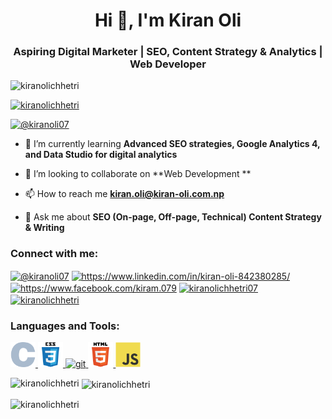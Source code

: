 <h1 align="center">Hi 👋, I'm Kiran Oli</h1>
<h3 align="center">Aspiring Digital Marketer | SEO, Content Strategy & Analytics | Web Developer</h3>

<p align="left"> <img src="https://komarev.com/ghpvc/?username=kiranolichhetri&label=Profile%20views&color=0e75b6&style=flat" alt="kiranolichhetri" /> </p>

<p align="left"> <a href="https://github.com/ryo-ma/github-profile-trophy"><img src="https://github-profile-trophy.vercel.app/?username=kiranolichhetri" alt="kiranolichhetri" /></a> </p>

<p align="left"> <a href="https://twitter.com/@kiranoli07" target="blank"><img src="https://img.shields.io/twitter/follow/@kiranoli07?logo=twitter&style=for-the-badge" alt="@kiranoli07" /></a> </p>

- 🌱 I’m currently learning **Advanced SEO strategies,  Google Analytics 4, and Data Studio for digital analytics**

- 👯 I’m looking to collaborate on **Web Development **

- 📫 How to reach me **kiran.oli@kiran-oli.com.np**

- 💬 Ask me about **SEO (On-page, Off-page, Technical)  Content Strategy & Writing**

<h3 align="left">Connect with me:</h3>
<p align="left">
<a href="https://twitter.com/@kiranoli07" target="blank"><img align="center" src="https://raw.githubusercontent.com/rahuldkjain/github-profile-readme-generator/master/src/images/icons/Social/twitter.svg" alt="@kiranoli07" height="30" width="40" /></a>
<a href="https://www.linkedin.com/in/kiran-oli-842380285/" target="blank"><img align="center" src="https://raw.githubusercontent.com/rahuldkjain/github-profile-readme-generator/master/src/images/icons/Social/linked-in-alt.svg" alt="https://www.linkedin.com/in/kiran-oli-842380285/" height="30" width="40" /></a>
<a href="https://www.facebook.com/kiram.079/" target="blank"><img align="center" src="https://raw.githubusercontent.com/rahuldkjain/github-profile-readme-generator/master/src/images/icons/Social/facebook.svg" alt="https://www.facebook.com/kiram.079" height="30" width="40" /></a>
<a href="https://www.instagram.com/kiranolichhetri07/" target="blank"><img align="center" src="https://raw.githubusercontent.com/rahuldkjain/github-profile-readme-generator/master/src/images/icons/Social/instagram.svg" alt="kiranolichhetri07" height="30" width="40" /></a>
<a href="https://www.leetcode.com/kiranolichhetri" target="blank"><img align="center" src="https://raw.githubusercontent.com/rahuldkjain/github-profile-readme-generator/master/src/images/icons/Social/leet-code.svg" alt="kiranolichhetri" height="30" width="40" /></a>
</p>

<h3 align="left">Languages and Tools:</h3>
<p align="left"> <a href="https://www.cprogramming.com/" target="_blank" rel="noreferrer"> <img src="https://raw.githubusercontent.com/devicons/devicon/master/icons/c/c-original.svg" alt="c" width="40" height="40"/> </a> <a href="https://www.w3schools.com/css/" target="_blank" rel="noreferrer"> <img src="https://raw.githubusercontent.com/devicons/devicon/master/icons/css3/css3-original-wordmark.svg" alt="css3" width="40" height="40"/> </a> <a href="https://git-scm.com/" target="_blank" rel="noreferrer"> <img src="https://www.vectorlogo.zone/logos/git-scm/git-scm-icon.svg" alt="git" width="40" height="40"/> </a> <a href="https://www.w3.org/html/" target="_blank" rel="noreferrer"> <img src="https://raw.githubusercontent.com/devicons/devicon/master/icons/html5/html5-original-wordmark.svg" alt="html5" width="40" height="40"/> </a> <a href="https://developer.mozilla.org/en-US/docs/Web/JavaScript" target="_blank" rel="noreferrer"> <img src="https://raw.githubusercontent.com/devicons/devicon/master/icons/javascript/javascript-original.svg" alt="javascript" width="40" height="40"/> </a> </p>

<p><img align="left" src="https://github-readme-stats.vercel.app/api/top-langs?username=kiranolichhetri&show_icons=true&locale=en&layout=compact" alt="kiranolichhetri" /></p>

<p>&nbsp;<img align="center" src="https://github-readme-stats.vercel.app/api?username=kiranolichhetri&show_icons=true&locale=en" alt="kiranolichhetri" /></p>

<p><img align="center" src="https://github-readme-streak-stats.herokuapp.com/?user=kiranolichhetri&" alt="kiranolichhetri" /></p>
